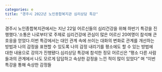 ```yaml
---
categories: e
title: "경주시 2022년 노인종합복지관 심리상담 특강"
---
```

경주시 노인종합복지관에서는 지난 22일 어르신들의 심리건강을 위해 하반기 특강을 진행했다.‘소통은 나로부터’로 주제로 심리건강에 관심이 많은 어르신 20여명이 참석해 큰 호응을 얻었다.이번 특강에서는 대인 관계 속에 쓰이는 대화의 변화로 관계를 개선하는 방법과 나의 감정을 표현할 수 있도록 나의 감정 내리기를 평소에도 할 수 있는 방법에 대한 내용으로 강의가 진행됐다.심리상담 특강에 참석한 정모 어르신은 “평소 다른 사람들과의 관계에서 나도 모르게 답답하고 속상한 감정을 느낀 적이 많이 있었다” 며 “이번 특강을 통해 속상한 감정들